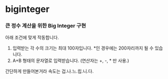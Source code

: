 # biginteger
### 큰 정수 계산을 위한 Big Integer 구현

아래 조건에 맞게 작동합니다.
1. 입력받는 각 수의 크기는 최대 100자입니다. \*인 경우에는 200자리까지 될 수 있습니다.
2. A+B 형태의 문자열로 입력받습니다. (연산자는 +, -, \* 만 사용.)

간단하게 만들어본거라 속도는 겁.나.느.립.니.다.
